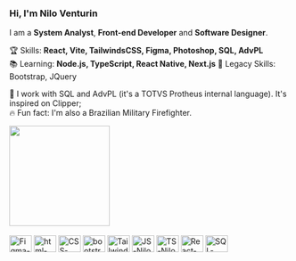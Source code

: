 ### Hi, I'm Nilo Venturin

<p align="left">
I am a <strong>System Analyst</strong>, <strong>Front-end Developer</strong> and <strong>Software Designer</strong>.<br />
</p>

<p align="left">
  🏆  Skills: <strong>React, Vite, TailwindsCSS, Figma, Photoshop, SQL, AdvPL</strong><br />
  📚  Learning: <strong>Node.js, TypeScript, React Native, Next.js</strong>
  👴  Legacy Skills: Bootstrap, JQuery
</p>

<p align="left">
  💼 I work with SQL and AdvPL (it's a TOTVS Protheus internal language). It's inspired on Clipper; <br />
  🔥 Fun fact: I'm also a Brazilian Military Firefighter.
</p>

<div>
  <a href="https://www.github.com/dev-nilo">
    <img height="180em" src="https://github-readme-stats.vercel.app/api/top-langs/?username=dev-nilo&layout=compact&langs_count=16&theme=dark" />
  </a>
</div>
<br>
<div style="display: inline-block">
  <img align="center" alt="Figma-Nilo" height="30" width="40" src="https://cdn.jsdelivr.net/gh/devicons/devicon/icons/figma/figma-original.svg" />
  <img align="center" alt="html-Nilo" height="30" width="40" src="https://cdn.jsdelivr.net/gh/devicons/devicon/icons/html5/html5-original.svg" />
  <img align="center" alt="CSS-Nilo" height="30" width="40" src="https://cdn.jsdelivr.net/gh/devicons/devicon/icons/css3/css3-original.svg" />
  <img align="center" alt="bootstrap-Nilo" height="30" width="40" src="https://cdn.jsdelivr.net/gh/devicons/devicon/icons/bootstrap/bootstrap-original.svg" />       
  <img align="center" alt="Tailwind-Nilo" height="30" width="40" src="https://cdn.jsdelivr.net/gh/devicons/devicon@latest/icons/tailwindcss/tailwindcss-original.svg" />
  <img align="center" alt="JS-Nilo" height="30" width="40" src="https://cdn.jsdelivr.net/gh/devicons/devicon/icons/javascript/javascript-plain.svg" />
  <img align="center" alt="TS-Nilo" height="30" width="40" src="https://cdn.jsdelivr.net/gh/devicons/devicon/icons/typescript/typescript-plain.svg" />
  <img align="center" alt="React-Nilo" height="30" width="40" src="https://cdn.jsdelivr.net/gh/devicons/devicon/icons/react/react-original.svg" />
  <img align="center" alt="SQL-Nilo" height="30" width="40" src="https://cdn.jsdelivr.net/gh/devicons/devicon/icons/mysql/mysql-original.svg" />
</div>
